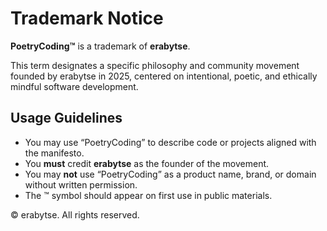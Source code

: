 # Trademark Notice

**PoetryCoding™** is a trademark of **erabytse**.

This term designates a specific philosophy and community movement founded by erabytse in 2025, centered on intentional, poetic, and ethically mindful software development.

## Usage Guidelines

- You may use “PoetryCoding” to describe code or projects aligned with the manifesto.
- You **must** credit **erabytse** as the founder of the movement.
- You may **not** use “PoetryCoding” as a product name, brand, or domain without written permission.
- The ™ symbol should appear on first use in public materials.

© erabytse. All rights reserved.